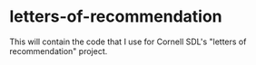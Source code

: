 # letters-of-recommendation
This will contain the code that I use for Cornell SDL's "letters of recommendation" project.
